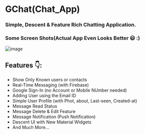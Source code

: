 # GChat(Chat_App)

### Simple, Descent & Feature Rich Chatting Application.
### Some Screen Shots(Actual App Even Looks Better 😃 :)
  ![image](D:\flutter_projects\gail_chat_app\screenshots)

## Features 👇:
 * Show Only Known users or contacts
 * Real-Time Messaging (with Firebase)
 * Google Sign-In (no Account or Mobile NUmber needed)
 * Adding User using the Email ID
 * Simple User Profile (with Phot, about, Last-seen, Created-at)
 * Message Read Status
 * Message Delete & Edit Feature
 * Message Notification (Push Notification)
 * Descent UI with New Material Widgets
 * And Much More...
  


